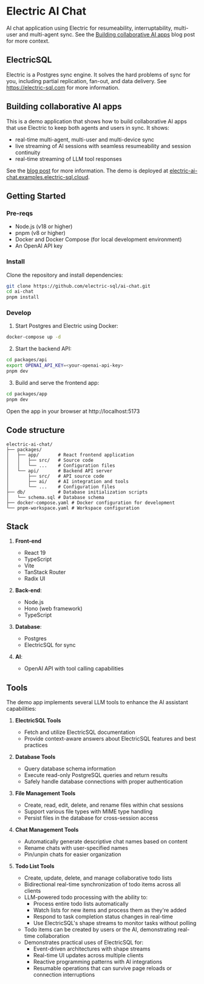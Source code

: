 
<!-- blog post header image extra-landscape crop -->

# Electric AI Chat

AI chat application using Electric for resumeability, interruptability, multi-user and multi-agent sync. See the [Building&nbsp;collaborative&nbsp;AI&nbsp;apps](https://electric-sql.com/blog/2025/04/09/building-collaborative-ai-apps-on-sync) blog post for more context.

## ElectricSQL

Electric is a Postgres sync engine. It solves the hard problems of sync for you, including partial replication, fan-out, and data delivery. See https://electric-sql.com for more information.

## Building collaborative AI apps

This is a demo application that shows how to build collaborative AI apps that use Electric to keep both agents and users in sync. It shows:

- real-time multi-agent, multi-user and multi-device sync
- live streaming of AI sessions with seamless resumeability and session continuity
- real-time streaming of LLM tool responses

See the [blog post](https://electric-sql.com/blog/2025/04/09/building-collaborative-ai-apps-on-sync) for more information. The demo is deployed at [electric-ai-chat.examples.electric-sql.cloud](https://electric-ai-chat.examples.electric-sql.cloud).

<!-- and can be seen running in the video below ... -->



## Getting Started

### Pre-reqs

- Node.js (v18 or higher)
- pnpm (v8 or higher)
- Docker and Docker Compose (for local development environment)
- An OpenAI API key

### Install

Clone the repository and install dependencies:

```bash
git clone https://github.com/electric-sql/ai-chat.git
cd ai-chat
pnpm install
```

### Develop

1. Start Postgres and Electric using Docker:

```bash
docker-compose up -d
```

2. Start the backend API:

```bash
cd packages/api
export OPENAI_API_KEY=<your-openai-api-key>
pnpm dev
```

3. Build and serve the frontend app:

```bash
cd packages/app
pnpm dev
```

Open the app in your browser at http://localhost:5173

## Code structure

```
electric-ai-chat/
├── packages/
│   ├── app/       # React frontend application
│   │   ├── src/   # Source code
│   │   └── ...    # Configuration files
│   └── api/       # Backend API server
│       ├── src/   # API source code
│       ├── ai/    # AI integration and tools
│       └── ...    # Configuration files
├── db/            # Database initialization scripts
│   └── schema.sql # Database schema
├── docker-compose.yaml # Docker configuration for development
└── pnpm-workspace.yaml # Workspace configuration
```

## Stack

1. **Front-end**

   - React 19
   - TypeScript
   - Vite
   - TanStack Router
   - Radix UI

2. **Back-end**:

   - Node.js
   - Hono (web framework)
   - TypeScript

3. **Database**:

   - Postgres
   - ElectricSQL for sync

4. **AI**:

   - OpenAI API with tool calling capabilities

## Tools

The demo app implements several LLM tools to enhance the AI assistant capabilities:

1. **ElectricSQL Tools**

   - Fetch and utilize ElectricSQL documentation
   - Provide context-aware answers about ElectricSQL features and best practices

2. **Database Tools**

   - Query database schema information
   - Execute read-only PostgreSQL queries and return results
   - Safely handle database connections with proper authentication

3. **File Management Tools**

   - Create, read, edit, delete, and rename files within chat sessions
   - Support various file types with MIME type handling
   - Persist files in the database for cross-session access

4. **Chat Management Tools**

   - Automatically generate descriptive chat names based on content
   - Rename chats with user-specified names
   - Pin/unpin chats for easier organization

5. **Todo List Tools**
   - Create, update, delete, and manage collaborative todo lists
   - Bidirectional real-time synchronization of todo items across all clients
   - LLM-powered todo processing with the ability to:
     - Process entire todo lists automatically
     - Watch lists for new items and process them as they're added
     - Respond to task completion status changes in real-time
     - Use ElectricSQL's shape streams to monitor tasks without polling
   - Todo items can be created by users or the AI, demonstrating real-time collaboration
   - Demonstrates practical uses of ElectricSQL for:
     - Event-driven architectures with shape streams
     - Real-time UI updates across multiple clients
     - Reactive programming patterns with AI integrations
     - Resumable operations that can survive page reloads or connection interruptions
